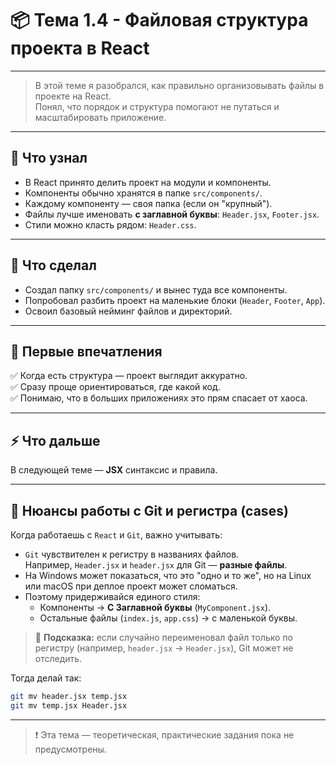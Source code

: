 # 📦 Тема 1.4 - Файловая структура проекта в React

---

> В этой теме я разобрался, как правильно организовывать файлы в проекте на React.  
> Понял, что порядок и структура помогают не путаться и масштабировать приложение.

---

## 🔹 Что узнал

- В React принято делить проект на модули и компоненты.
- Компоненты обычно хранятся в папке `src/components/`.
- Каждому компоненту — своя папка (если он "крупный").
- Файлы лучше именовать **с заглавной буквы**: `Header.jsx`, `Footer.jsx`.
- Стили можно класть рядом: `Header.css`.

---

## 🔹 Что сделал

- Создал папку `src/components/` и вынес туда все компоненты.
- Попробовал разбить проект на маленькие блоки (`Header`, `Footer`, `App`).
- Освоил базовый нейминг файлов и директорий.

---

## 🔹 Первые впечатления

✅ Когда есть структура — проект выглядит аккуратно.  
✅ Сразу проще ориентироваться, где какой код.  
✅ Понимаю, что в больших приложениях это прям спасает от хаоса.

---

## ⚡ Что дальше

В следующей теме — **JSX** синтаксис и правила.

---

## 🔹 Нюансы работы с Git и регистра (cases)

Когда работаешь с `React` и `Git`, важно учитывать:

- `Git` чувствителен к регистру в названиях файлов.  
  Например, `Header.jsx` и `header.jsx` для Git — **разные файлы**.
- На Windows может показаться, что это "одно и то же", но на Linux или macOS при деплое проект может сломаться.
- Поэтому придерживайся единого стиля:
  - Компоненты → **С Заглавной буквы** (`MyComponent.jsx`).
  - Остальные файлы (`index.js`, `app.css`) → с маленькой буквы.

> 📌 **Подсказка:** если случайно переименовал файл только по регистру (например, `header.jsx` → `Header.jsx`), Git может не отследить.

Тогда делай так:

```bash
git mv header.jsx temp.jsx
git mv temp.jsx Header.jsx
```

---

> ❗ Эта тема — теоретическая, практические задания пока не предусмотрены.
